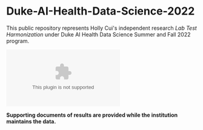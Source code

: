 # Duke-AI-Health-Data-Science-2022

This public repository represents Holly Cui's independent research _Lab Test Harmonization_ under Duke AI Health Data Science Summer and Fall 2022 program. 

<embed src="Holly Final Poster.pdf" type="pdf">


**Supporting documents of results are provided while the institution maintains the data.**
